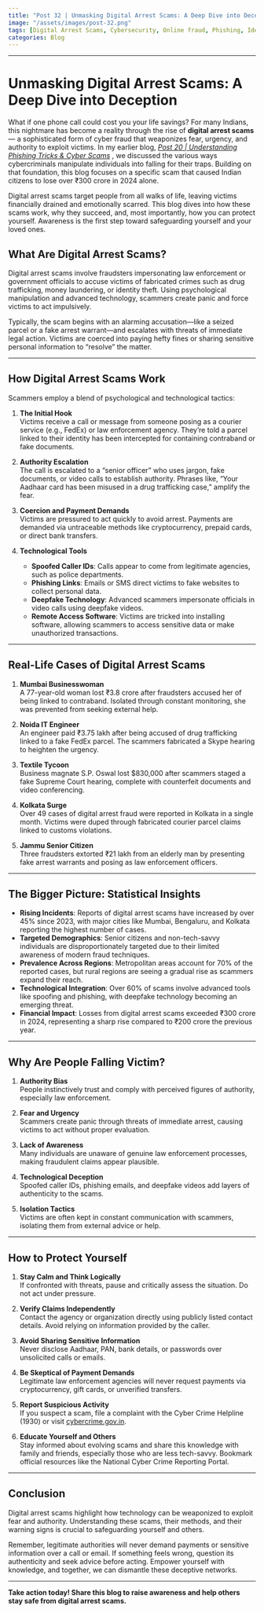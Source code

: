 ```yaml
---
title: "Post 32 | Unmasking Digital Arrest Scams: A Deep Dive into Deception"
image: "/assets/images/post-32.png"
tags: [Digital Arrest Scams, Cybersecurity, Online fraud, Phishing, Identity Theft, Cybercrime Awareness, Fraud Prevention, Online Safety, Technological Deception, Internet Scams]
categories: Blog
---
```

<!-- HTML Meta Tags -->
<title>Post 32 | Unmasking Digital Arrest Scams: A Deep Dive into Deception</title>
<meta name="description" content="Learn how digital arrest scams operate and how to protect yourself. Explore real-life cases and practical tips for safeguarding your online safety.">

<!-- Open Graph Meta Tags -->
<meta property="og:url" content="https://cybermaya.in/posts/post-32">
<meta property="og:type" content="article">
<meta property="og:title" content="Post 32 | Unmasking Digital Arrest Scams: A Deep Dive into Deception">
<meta property="og:description" content="Discover how digital arrest scams exploit fear and authority. Learn how to protect yourself with real-life cases and actionable tips.">
<meta property="og:image" content="https://cybermaya.in/assets/images/post-32.png">
<meta property="og:image:width" content="1400">
<meta property="og:image:height" content="900">

---

# **Unmasking Digital Arrest Scams: A Deep Dive into Deception**

What if one phone call could cost you your life savings? For many Indians, this nightmare has become a reality through the rise of **digital arrest scams** — a sophisticated form of cyber fraud that weaponizes fear, urgency, and authority to exploit victims. In my earlier blog,
[*Post 20 | Understanding Phishing Tricks & Cyber Scams*](https://cybermaya.in/posts/Post-20/) 
, we discussed the various ways cybercriminals manipulate individuals into falling for their traps. Building on that foundation, this blog focuses on a specific scam that caused Indian citizens to lose over ₹300 crore in 2024 alone.

Digital arrest scams target people from all walks of life, leaving victims financially drained and emotionally scarred. This blog dives into how these scams work, why they succeed, and, most importantly, how you can protect yourself. Awareness is the first step toward safeguarding yourself and your loved ones.



## **What Are Digital Arrest Scams?**

Digital arrest scams involve fraudsters impersonating law enforcement or government officials to accuse victims of fabricated crimes such as drug trafficking, money laundering, or identity theft. Using psychological manipulation and advanced technology, scammers create panic and force victims to act impulsively.

Typically, the scam begins with an alarming accusation—like a seized parcel or a fake arrest warrant—and escalates with threats of immediate legal action. Victims are coerced into paying hefty fines or sharing sensitive personal information to “resolve” the matter.

---

## **How Digital Arrest Scams Work**

Scammers employ a blend of psychological and technological tactics:

1. **The Initial Hook**  
   Victims receive a call or message from someone posing as a courier service (e.g., FedEx) or law enforcement agency. They’re told a parcel linked to their identity has been intercepted for containing contraband or fake documents.

2. **Authority Escalation**  
   The call is escalated to a “senior officer” who uses jargon, fake documents, or video calls to establish authority. Phrases like, “Your Aadhaar card has been misused in a drug trafficking case,” amplify the fear.

3. **Coercion and Payment Demands**  
   Victims are pressured to act quickly to avoid arrest. Payments are demanded via untraceable methods like cryptocurrency, prepaid cards, or direct bank transfers.

4. **Technological Tools**  
   - **Spoofed Caller IDs**: Calls appear to come from legitimate agencies, such as police departments.  
   - **Phishing Links**: Emails or SMS direct victims to fake websites to collect personal data.  
   - **Deepfake Technology**: Advanced scammers impersonate officials in video calls using deepfake videos.  
   - **Remote Access Software**: Victims are tricked into installing software, allowing scammers to access sensitive data or make unauthorized transactions.

---

## **Real-Life Cases of Digital Arrest Scams**

1. **Mumbai Businesswoman**  
   A 77-year-old woman lost ₹3.8 crore after fraudsters accused her of being linked to contraband. Isolated through constant monitoring, she was prevented from seeking external help.  

2. **Noida IT Engineer**  
   An engineer paid ₹3.75 lakh after being accused of drug trafficking linked to a fake FedEx parcel. The scammers fabricated a Skype hearing to heighten the urgency.  

3. **Textile Tycoon**  
   Business magnate S.P. Oswal lost $830,000 after scammers staged a fake Supreme Court hearing, complete with counterfeit documents and video conferencing.  

4. **Kolkata Surge**  
   Over 49 cases of digital arrest fraud were reported in Kolkata in a single month. Victims were duped through fabricated courier parcel claims linked to customs violations.  

5. **Jammu Senior Citizen**  
   Three fraudsters extorted ₹21 lakh from an elderly man by presenting fake arrest warrants and posing as law enforcement officers.

---

## **The Bigger Picture: Statistical Insights**

- **Rising Incidents**: Reports of digital arrest scams have increased by over 45% since 2023, with major cities like Mumbai, Bengaluru, and Kolkata reporting the highest number of cases.  
- **Targeted Demographics**: Senior citizens and non-tech-savvy individuals are disproportionately targeted due to their limited awareness of modern fraud techniques.  
- **Prevalence Across Regions**: Metropolitan areas account for 70% of the reported cases, but rural regions are seeing a gradual rise as scammers expand their reach.  
- **Technological Integration**: Over 60% of scams involve advanced tools like spoofing and phishing, with deepfake technology becoming an emerging threat.  
- **Financial Impact**: Losses from digital arrest scams exceeded ₹300 crore in 2024, representing a sharp rise compared to ₹200 crore the previous year.

---

## **Why Are People Falling Victim?**

1. **Authority Bias**  
   People instinctively trust and comply with perceived figures of authority, especially law enforcement.  

2. **Fear and Urgency**  
   Scammers create panic through threats of immediate arrest, causing victims to act without proper evaluation.  

3. **Lack of Awareness**  
   Many individuals are unaware of genuine law enforcement processes, making fraudulent claims appear plausible.  

4. **Technological Deception**  
   Spoofed caller IDs, phishing emails, and deepfake videos add layers of authenticity to the scams.  

5. **Isolation Tactics**  
   Victims are often kept in constant communication with scammers, isolating them from external advice or help.

---

## **How to Protect Yourself**

1. **Stay Calm and Think Logically**  
   If confronted with threats, pause and critically assess the situation. Do not act under pressure.  

2. **Verify Claims Independently**  
   Contact the agency or organization directly using publicly listed contact details. Avoid relying on information provided by the caller.  

3. **Avoid Sharing Sensitive Information**  
   Never disclose Aadhaar, PAN, bank details, or passwords over unsolicited calls or emails.  

4. **Be Skeptical of Payment Demands**  
   Legitimate law enforcement agencies will never request payments via cryptocurrency, gift cards, or unverified transfers.  

5. **Report Suspicious Activity**  
   If you suspect a scam, file a complaint with the Cyber Crime Helpline (1930) or visit [cybercrime.gov.in](https://cybercrime.gov.in).  

6. **Educate Yourself and Others**  
   Stay informed about evolving scams and share this knowledge with family and friends, especially those who are less tech-savvy. Bookmark official resources like the National Cyber Crime Reporting Portal.

---

## **Conclusion**

Digital arrest scams highlight how technology can be weaponized to exploit fear and authority. Understanding these scams, their methods, and their warning signs is crucial to safeguarding yourself and others.

Remember, legitimate authorities will never demand payments or sensitive information over a call or email. If something feels wrong, question its authenticity and seek advice before acting. Empower yourself with knowledge, and together, we can dismantle these deceptive networks.

---

**Take action today! Share this blog to raise awareness and help others stay safe from digital arrest scams.**
